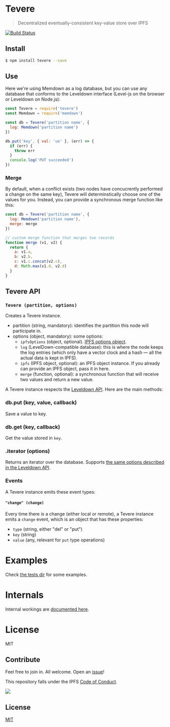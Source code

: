 # Tevere

> Decentralized eventually-consistent key-value store over IPFS

[![Build Status](https://travis-ci.org/pgte/tevere.svg?branch=master)](https://travis-ci.org/pgte/tevere)

## Install

```bash
$ npm install tevere --save
```

## Use

Here we're using Memdown as a log database, but you can use any database that conforms to the Leveldown interface (Level-js on the browser or Leveldown on Node.js):

```js
const Tevere = require('tevere')
const Memdown = require('memdown')

const db = Tevere('partition name', {
  log: Memdown('partition name')
})

db.put('key', { val: 'ue' }, (err) => {
  if (err) {
    throw err
  }
  console.log('PUT succeeded')
})
```

### Merge

By default, when a conflict exists (two nodes have concucrently performed a change on the same key), Tevere will determinstically choose one of the values for you. Instead, you can provide a synchronous merge function like this:

```js
const db = Tevere('partition name', {
  log: Memdown('partition name'),
  merge: merge
})

// custom merge function that merges two records
function merge (v1, v2) {
  return {
    a: v1.a,
    b: v2.b,
    c: v1.c.concat(v2.c),
    d: Math.max(v1.d, v2.d)
  }
}
```

## Tevere API

### `Tevere (partition, options)`

Creates a Tevere instance.

* partition (string, mandatory): identifies the partition this node will participate in.
* options (object, mandatory): some options:
  * `ipfsOptions` (object, optional). [IPFS options object](https://github.com/ipfs/js-ipfs#advanced-options-when-creating-an-ipfs-node).
  * `log` (LevelDown-compatible database): this is where the node keeps the log entries (which only have a vector clock and a hash — all the actual data is kept in IPFS).
  * `ipfs` (IPFS object, optional): an IPFS object instance. If you already can provide an IPFS object, pass it in here.
  * `merge` (function, optional): a synchronous function that will receive two values and return a new value.

A Tevere instance respects the [Leveldown API](https://github.com/level/leveldown#api). Here are the main methods:

### db.put (key, value, callback)

Save a value to key.

### db.get (key, callback)

Get the value stored in `key`.

### .iterator (options)

Returns an iterator over the database. Supports [the same options described in the Leveldown API](https://github.com/level/leveldown#leveldown_iterator).

### Events

A Tevere instance emits these event types:

#### `"change" (change)`

Every time there is a change (either local or remote), a Tevere instance emits a `change` event, which is an object that has these properties:

* `type` (string, either "del" or "put")
* `key` (string)
* `value` (any, relevant for `put` type operations)

# Examples

Check [the tests dir](test) for some examples.

# Internals

Internal workings are [documented here](docs/INTERNALS.md).

# License

MIT

## Contribute

Feel free to join in. All welcome. Open an [issue](https://github.com/pgte/ipfs-level/issues)!

This repository falls under the IPFS [Code of Conduct](https://github.com/ipfs/community/blob/master/code-of-conduct.md).

[![](https://cdn.rawgit.com/jbenet/contribute-ipfs-gif/master/img/contribute.gif)](https://github.com/ipfs/community/blob/master/contributing.md)

## License

[MIT](LICENSE)
